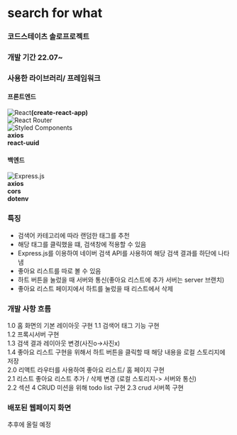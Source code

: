 # search for what
### 코드스테이츠 솔로프로젝트  
  
### 개발 기간 22.07~    

### 사용한 라이브러리/ 프레임워크
#### 프론트엔드  

![React](https://img.shields.io/badge/react-%2320232a.svg?style=for-the-badge&logo=react&logoColor=%2361DAFB)**(create-react-app)**  
![React Router](https://img.shields.io/badge/React_Router-CA4245?style=for-the-badge&logo=react-router&logoColor=white)  
![Styled Components](https://img.shields.io/badge/styled--components-DB7093?style=for-the-badge&logo=styled-components&logoColor=white)  
**axios**  
**react-uuid**  
   
#### 백엔드  

![Express.js](https://img.shields.io/badge/express.js-%23404d59.svg?style=for-the-badge&logo=express&logoColor=%2361DAFB)   
**axios**  
**cors**  
**dotenv**  

### 특징

- 검색어 카테고리에 따라 랜덤한 태그를 추천  
- 해당 태그를 클릭했을 떄, 검색창에 적용할 수 있음  
- Express.js를 이용하여 네이버 검색 API를 사용하여 해당 검색 결과를 하단에 나타냄
- 좋아요 리스트를 따로 볼 수 있음
- 하트 버튼을 눌렀을 때 서버와 통신(좋아요 리스트에 추가 서버는 server 브랜치)
- 좋아요 리스트 페이지에서 하트를 눌렀을 때 리스트에서 삭제 


### 개발 사항 흐름
1.0  홈 화면의 기본 레이아웃 구현
1.1  검색어 태그 기능 구현  
1.2  프록시서버 구현  
1.3  검색 결과 레이아웃 변경(사진o->사진x)  
1.4  좋아요 리스트 구현을 위해서 하트 버튼을 클릭할 때 해당 내용을 로컬 스토리지에 저장   
2.0  리액트 라우터를 사용하여 좋아요 리스트/ 홈 페이지 구현  
2.1  리스트 좋아요 리스트 추가 / 삭제 변경 (로컬 스토리지-> 서버와 통신)  
2.2  섹션 4 CRUD 미션을 위해 todo list 구현 
2.3  crud 서버쪽 구현

### 배포된 웹페이지 화면  
추후에 올릴 예정
